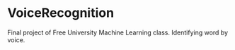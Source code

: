 # VoiceRecognition
Final project of Free University Machine Learning class. Identifying word by voice. 
